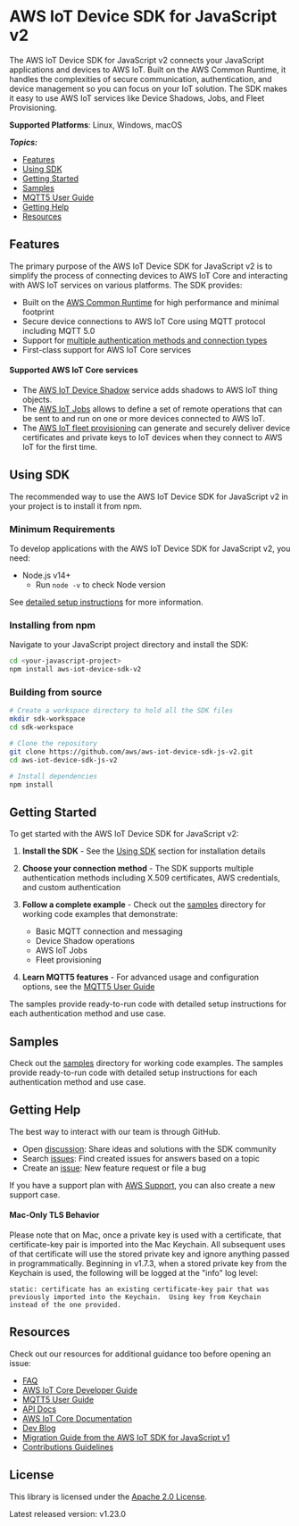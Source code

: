 # AWS IoT Device SDK for JavaScript v2

The AWS IoT Device SDK for JavaScript v2 connects your JavaScript applications and devices to AWS IoT. Built on the AWS Common Runtime, it handles the complexities of secure communication, authentication, and device management so you can focus on your IoT solution. The SDK makes it easy to use AWS IoT services like Device Shadows, Jobs, and Fleet Provisioning.

**Supported Platforms**: Linux, Windows, macOS

*__Topics:__*
* [Features](#features)
* [Using SDK](#using-sdk)
* [Getting Started](#getting-started)
* [Samples](samples)
* [MQTT5 User Guide](https://github.com/awslabs/aws-crt-nodejs/blob/main/MQTT5-UserGuide.md)
* [Getting Help](#getting-help)
* [Resources](#resources)

## Features

The primary purpose of the AWS IoT Device SDK for JavaScript v2 is to simplify the process of connecting devices to AWS IoT Core and interacting with AWS IoT services on various platforms. The SDK provides:

* Built on the [AWS Common Runtime](https://docs.aws.amazon.com/sdkref/latest/guide/common-runtime.html) for high performance and minimal footprint
* Secure device connections to AWS IoT Core using MQTT protocol including MQTT 5.0
* Support for [multiple authentication methods and connection types](https://github.com/awslabs/aws-crt-nodejs/blob/main/MQTT5-UserGuide.md#how-to-create-an-mqtt5-client-based-on-desired-connection-method)
* First-class support for AWS IoT Core services

#### Supported AWS IoT Core services

* The [AWS IoT Device Shadow](https://docs.aws.amazon.com/iot/latest/developerguide/iot-device-shadows.html) service adds shadows to AWS IoT thing objects.
* The [AWS IoT Jobs](https://docs.aws.amazon.com/iot/latest/developerguide/iot-jobs.html) allows to define a set of remote operations that can be sent to and run on one or more devices connected to AWS IoT.
* The [AWS IoT fleet provisioning](https://docs.aws.amazon.com/iot/latest/developerguide/provision-wo-cert.html) can generate and securely deliver device certificates and private keys to IoT devices when they connect to AWS IoT for the first time.

## Using SDK

The recommended way to use the AWS IoT Device SDK for JavaScript v2 in your project is to install it from npm.

### Minimum Requirements

To develop applications with the AWS IoT Device SDK for JavaScript v2, you need:

* Node.js v14+
  * Run `node -v` to check Node version

See [detailed setup instructions](./documents/PREREQUISITES.md) for more information.

### Installing from npm

Navigate to your JavaScript project directory and install the SDK:

```bash
cd <your-javascript-project>
npm install aws-iot-device-sdk-v2
```

### Building from source

```bash
# Create a workspace directory to hold all the SDK files
mkdir sdk-workspace
cd sdk-workspace

# Clone the repository
git clone https://github.com/aws/aws-iot-device-sdk-js-v2.git
cd aws-iot-device-sdk-js-v2

# Install dependencies
npm install
```

## Getting Started

To get started with the AWS IoT Device SDK for JavaScript v2:

1. **Install the SDK** - See the [Using SDK](#using-sdk) section for installation details

2. **Choose your connection method** - The SDK supports multiple authentication methods including X.509 certificates, AWS credentials, and custom authentication

3. **Follow a complete example** - Check out the [samples](samples) directory for working code examples that demonstrate:
   - Basic MQTT connection and messaging
   - Device Shadow operations
   - AWS IoT Jobs
   - Fleet provisioning

4. **Learn MQTT5 features** - For advanced usage and configuration options, see the [MQTT5 User Guide](https://github.com/awslabs/aws-crt-nodejs/blob/main/MQTT5-UserGuide.md)

The samples provide ready-to-run code with detailed setup instructions for each authentication method and use case.

## Samples

Check out the [samples](samples) directory for working code examples. The samples provide ready-to-run code with detailed setup instructions for each authentication method and use case.

## Getting Help

The best way to interact with our team is through GitHub.
* Open [discussion](https://github.com/aws/aws-iot-device-sdk-js-v2/discussions): Share ideas and solutions with the SDK community
* Search [issues](https://github.com/aws/aws-iot-device-sdk-js-v2/issues): Find created issues for answers based on a topic
* Create an [issue](https://github.com/aws/aws-iot-device-sdk-js-v2/issues/new/choose): New feature request or file a bug

If you have a support plan with [AWS Support](https://aws.amazon.com/premiumsupport/), you can also create a new support case.

#### Mac-Only TLS Behavior

Please note that on Mac, once a private key is used with a certificate, that certificate-key pair is imported into the Mac Keychain.  All subsequent uses of that certificate will use the stored private key and ignore anything passed in programmatically.  Beginning in v1.7.3, when a stored private key from the Keychain is used, the following will be logged at the "info" log level:

```
static: certificate has an existing certificate-key pair that was previously imported into the Keychain.  Using key from Keychain instead of the one provided.
```

## Resources

Check out our resources for additional guidance too before opening an issue:

* [FAQ](./documents/FAQ.md)
* [AWS IoT Core Developer Guide](https://docs.aws.amazon.com/iot/latest/developerguide/what-is-aws-iot.html)
* [MQTT5 User Guide](https://github.com/awslabs/aws-crt-nodejs/blob/main/MQTT5-UserGuide.md)
* [API Docs](https://aws.github.io/aws-iot-device-sdk-js-v2/)
* [AWS IoT Core Documentation](https://docs.aws.amazon.com/iot/)
* [Dev Blog](https://aws.amazon.com/blogs/iot/category/internet-of-things/)
* [Migration Guide from the AWS IoT SDK for JavaScript v1](./documents/MIGRATION_GUIDE.md)
* [Contributions Guidelines](./documents/CONTRIBUTING.md)

## License

This library is licensed under the [Apache 2.0 License](./documents/LICENSE).

Latest released version: v1.23.0
